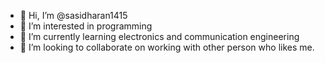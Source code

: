 - 👋 Hi, I’m @sasidharan1415
- 👀 I’m interested in programming 
- 🌱 I’m currently learning electronics and communication engineering 
- 💞️ I’m looking to collaborate on working with other person who likes me.

<!---
sasidharan1415/sasidharan1415 is a ✨ special ✨ repository because its `README.md` (this file) appears on your GitHub profile.
You can click the Preview link to take a look at your changes.
--->
